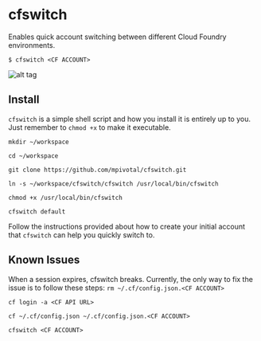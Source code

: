 # cfswitch
Enables quick account switching between different Cloud Foundry environments.

```$ cfswitch <CF ACCOUNT>```

![alt tag](https://raw.githubusercontent.com/mpivotal/cfswitch/master/using_cfswitch.gif)

## Install
```cfswitch``` is a simple shell script and how you install it is entirely up to you. Just remember to ```chmod +x``` to make it executable.

```mkdir ~/workspace```

```cd ~/workspace```

```git clone https://github.com/mpivotal/cfswitch.git```

```ln -s ~/workspace/cfswitch/cfswitch /usr/local/bin/cfswitch```

```chmod +x /usr/local/bin/cfswitch```

```cfswitch default```

Follow the instructions provided about how to create your initial account that ```cfswitch``` can help you quickly switch to.

## Known Issues
When a session expires, cfswitch breaks.
Currently, the only way to fix the issue is to follow these steps:
```rm ~/.cf/config.json.<CF ACCOUNT>```

```cf login -a <CF API URL>```

```cf ~/.cf/config.json ~/.cf/config.json.<CF ACCOUNT>```

```cfswitch <CF ACCOUNT>```


